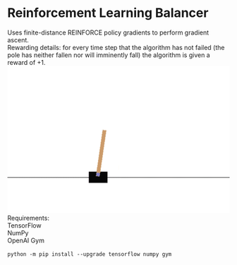 # Reinforcement Learning Balancer
Uses finite-distance REINFORCE policy gradients to perform gradient ascent.<br>
Rewarding details: for every time step that the algorithm has not failed (the pole has neither fallen nor will imminently fall) the algorithm is given a reward of +1.
<img src="balancer.gif"></img><br>
Requirements:<br>
TensorFlow<br>
NumPy<br>
OpenAI Gym<br>
```batch
python -m pip install --upgrade tensorflow numpy gym 
```
